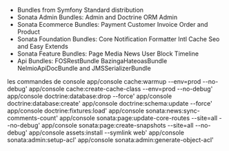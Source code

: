 * Bundles from Symfony Standard distribution
* Sonata Admin Bundles: Admin and Doctrine ORM Admin
* Sonata Ecommerce Bundles: Payment Customer Invoice Order and Product
* Sonata Foundation Bundles: Core Notification Formatter Intl Cache Seo and Easy Extends
* Sonata Feature Bundles: Page Media News User Block Timeline
* Api Bundles: FOSRestBundle BazingaHateoasBundle NelmioApiDocBundle and JMSSerializerBundle
 
les commandes de console
	app/console cache:warmup --env=prod --no-debug'
    app/console cache:create-cache-class --env=prod --no-debug'
    app/console doctrine:database:drop --force'
    app/console doctrine:database:create'
    app/console doctrine:schema:update --force'
    app/console doctrine:fixtures:load'
    app/console sonata:news:sync-comments-count'
    app/console sonata:page:update-core-routes --site=all --no-debug'
    app/console sonata:page:create-snapshots --site=all --no-debug'
    app/console assets:install --symlink web'
    app/console sonata:admin:setup-acl'
    app/console sonata:admin:generate-object-acl'